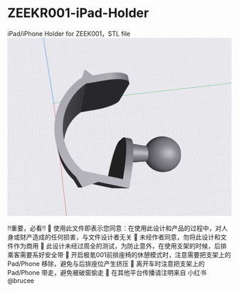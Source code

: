 # ZEEKR001-iPad-Holder
iPad/iPhone Holder for ZEEK001，STL file
![image](https://github.com/kumakun/ZEEKR001-iPad-Holder/blob/main/preview.png)

‼️重要，必看‼️
📌 使用此文件即表示您同意：在使用此设计和产品的过程中，对人身或财产造成的任何损害，与文件设计者无关
📌 未经作者同意，勿将此设计和文件作为商用
📌 此设计未经过周全的测试，为防止意外，在使用支架的时候，后排乘客需要系好安全带
📌 开启极氪001前排座椅的休憩模式时，注意需要把支架上的 Pad/Phone 移除，避免与后排座位产生挤压
📌 离开车时注意把支架上的 Pad/Phone 带走，避免被破窗偷走
📌 在其他平台传播请注明来自 小红书@brucee
